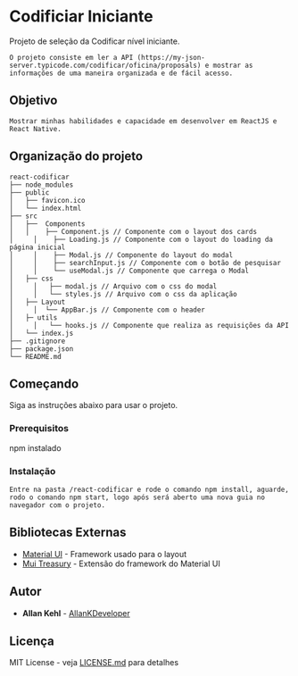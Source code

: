 # Codificiar Iniciante

Projeto de seleção da Codificar nível iniciante.

```
O projeto consiste em ler a API (https://my-json-server.typicode.com/codificar/oficina/proposals) e mostrar as informações de uma maneira organizada e de fácil acesso.
```

## Objetivo

```
Mostrar minhas habilidades e capacidade em desenvolver em ReactJS e React Native.
```

## Organização do projeto

```
react-codificar
├── node_modules
├── public
│   ├── favicon.ico
│   └── index.html
├── src
│   ├──  Components
│   │    ├── Component.js // Componente com o layout dos cards
│	  │	   ├── Loading.js // Componente com o layout do loading da página inicial
│	  │	   ├── Modal.js // Componente do layout do modal
│	  │	   ├── searchInput.js // Componente com o botão de pesquisar
│	  │	   └── useModal.js // Componente que carrega o Modal
│   ├── css
│	  │	  ├── modal.js // Arquivo com o css do modal
│	  │	  └── styles.js // Arquivo com o css da aplicação
│   ├── Layout
│	  │	 └── AppBar.js // Componente com o header
│   ├─ utils
│	  │   └── hooks.js // Componente que realiza as requisições da API
│   └── index.js
├── .gitignore
├── package.json
└── README.md
```

## Começando

Siga as instruções abaixo para usar o projeto.

### Prerequisitos

npm instalado

### Instalação

```
Entre na pasta /react-codificar e rode o comando npm install, aguarde, rodo o comando npm start, logo após será aberto uma nova guia no navegador com o projeto.
```

## Bibliotecas Externas

* [Material UI](https://material-ui.com/pt/) - Framework usado para o layout
* [Mui Treasury](https://mui-treasury.com/) - Extensão do framework do Material UI

## Autor

* **Allan Kehl** - [AllanKDeveloper](https://github.com/AllanKDeveloper)

## Licença

MIT License - veja [LICENSE.md](LICENSE.md) para detalhes
